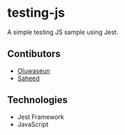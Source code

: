 # testing-js
A simple testing JS sample using Jest.

## Contibutors
- [Oluwaseun](https://github.com/bellom)
- [Saheed](https://github.com/suretrust)


## Technologies

- Jest Framework
- JavaScript